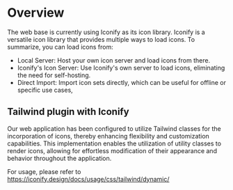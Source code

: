 # Overview

The web base is currently using Iconify as its icon library.
Iconify is a versatile icon library that provides multiple ways to load icons. To summarize, you can load icons from:

- Local Server: Host your own icon server and load icons from there.
- Iconify's Icon Server: Use Iconify's own server to load icons, eliminating the need for self-hosting.
- Direct Import: Import icon sets directly, which can be useful for offline or specific use cases,

## Tailwind plugin with Iconify

Our web application has been configured to utilize Tailwind classes for the incorporation of icons, thereby enhancing flexibility and customization capabilities. This implementation enables the utilization of utility classes to render icons, allowing for effortless modification of their appearance and behavior throughout the application. 

For usage, please refer to
https://iconify.design/docs/usage/css/tailwind/dynamic/
